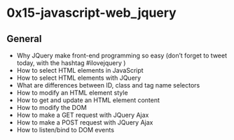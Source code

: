 # 0x15-javascript-web_jquery

## General

- Why JQuery make front-end programming so easy (don’t forget to tweet today, with the hashtag #ilovejquery )
- How to select HTML elements in JavaScript
- How to select HTML elements with JQuery
- What are differences between ID, class and tag name selectors
- How to modify an HTML element style
- How to get and update an HTML element content
- How to modify the DOM
- How to make a GET request with JQuery Ajax
- How to make a POST request with JQuery Ajax
- How to listen/bind to DOM events
